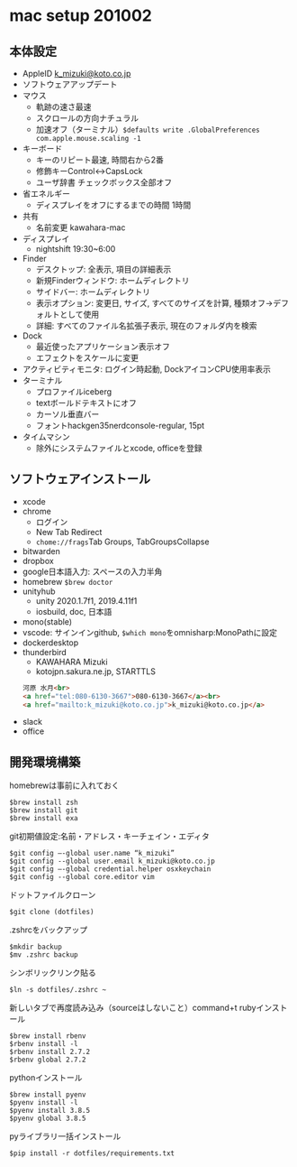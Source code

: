# mac setup 201002

## 本体設定
* AppleID k_mizuki@koto.co.jp
* ソフトウェアアップデート
* マウス
    - 軌跡の速さ最速
    - スクロールの方向ナチュラル
    - 加速オフ（ターミナル）`$defaults write .GlobalPreferences com.apple.mouse.scaling -1`
* キーボード
    - キーのリピート最速, 時間右から2番
    - 修飾キーControl<->CapsLock
    - ユーザ辞書 チェックボックス全部オフ
* 省エネルギー
    - ディスプレイをオフにするまでの時間 1時間
* 共有
    - 名前変更 kawahara-mac
* ディスプレイ
    - nightshift 19:30~6:00
* Finder
    - デスクトップ: 全表示, 項目の詳細表示
    - 新規Finderウィンドウ: ホームディレクトリ
    - サイドバー: ホームディレクトリ
    - 表示オプション: 変更日, サイズ, すべてのサイズを計算, 種類オフ->デフォルトとして使用
    - 詳細: すべてのファイル名拡張子表示, 現在のフォルダ内を検索
* Dock
    - 最近使ったアプリケーション表示オフ
    - エフェクトをスケールに変更
* アクティビティモニタ: ログイン時起動, DockアイコンCPU使用率表示
* ターミナル
    - プロファイルiceberg
    - textボールドテキストにオフ
    - カーソル垂直バー
    - フォントhackgen35nerdconsole-regular, 15pt
* タイムマシン
    - 除外にシステムファイルとxcode, officeを登録

## ソフトウェアインストール
* xcode
* chrome
    - ログイン
    - New Tab Redirect
    - `chome://frags`Tab Groups, TabGroupsCollapse
* bitwarden
* dropbox
* google日本語入力: スペースの入力半角
* homebrew `$brew doctor`
* unityhub
    - unity 2020.1.7f1, 2019.4.11f1
    - iosbuild, doc, 日本語
* mono(stable)
* vscode: サインインgithub, `$which mono`をomnisharp:MonoPathに設定
* dockerdesktop
* thunderbird
    - KAWAHARA Mizuki
    - kotojpn.sakura.ne.jp, STARTTLS
    ```html
    河原 水月<br>
    <a href="tel:080-6130-3667">080-6130-3667</a><br>
    <a href="mailto:k_mizuki@koto.co.jp">k_mizuki@koto.co.jp</a>
    ```
* slack
* office

## 開発環境構築
homebrewは事前に入れておく
```shell
$brew install zsh
$brew install git
$brew install exa
```
git初期値設定:名前・アドレス・キーチェイン・エディタ
```shell
$git config —-global user.name “k_mizuki”
$git config --global user.email k_mizuki@koto.co.jp
$git config —-global credential.helper osxkeychain
$git config --global core.editor vim
```
ドットファイルクローン
```shell
$git clone (dotfiles)
```
.zshrcをバックアップ
```shell
$mkdir backup
$mv .zshrc backup
```
シンボリックリンク貼る
```shell
$ln -s dotfiles/.zshrc ~
```
新しいタブで再度読み込み（sourceはしないこと）command+t
rubyインストール
```shell
$brew install rbenv
$rbenv install -l
$rbenv install 2.7.2
$rbenv global 2.7.2
```
pythonインストール
```shell
$brew install pyenv
$pyenv install -l
$pyenv install 3.8.5
$pyenv global 3.8.5
```
pyライブラリ一括インストール
```shell
$pip install -r dotfiles/requirements.txt
```
